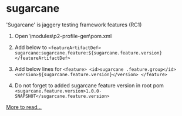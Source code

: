 sugarcane
=========

'Sugarcane' is jaggery testing framework features (RC1)

1. Open <wso2 Product>\modules\p2-profile-gen\pom.xml 
2. Add below to <featureArtifacts>
`<featureArtifactDef>
sugarcane:sugarcane.feature:${sugarcane.feature.version}
</featureArtifactDef>`

5. Add below lines for <features>
`<feature>
<id>sugarcane .feature.group</id>
<version>${sugarcane.feature.version}</version>
</feature>`

6. Do  not forget to added sugarcane feature version in root pom <properties>
 `<sugarcane.feature.version>1.0.0-SNAPSHOT</sugarcane.feature.version>`

[More to read...](http://madhukaudantha.blogspot.com/2013/12/sugarcane-jaggery-test-framework-feature.html)
